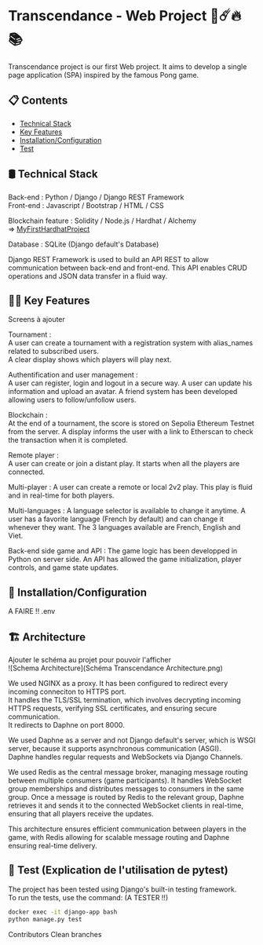 
# Transcendance - Web Project 🏓☄️🔥📚

Transcendance project is our first Web project. It aims to develop a single page application (SPA) inspired by the famous Pong game.

## 📋 Contents
- [Technical Stack](#technical-stack)
- [Key Features](#key-features)
- [Installation/Configuration](#installation/configuration)
- [Test](#test)


## 🛢️ Technical Stack
Back-end  : Python / Django / Django REST Framework  
Front-end : Javascript / Bootstrap / HTML / CSS

Blockchain feature : Solidity / Node.js / Hardhat / Alchemy  
=> [MyFirstHardhatProject](https://github.com/BdClement/MyFirstHardhatProject)
 
Database : SQLite (Django default's Database)

Django REST Framework is used to build an API REST to allow communication between back-end and front-end. This API enables CRUD operations and JSON data transfer in a fluid way.


## 👨‍💻 Key Features 
Screens à ajouter  

Tournament :  
A user can create a tournament with a registration system with alias_names related to subscribed users.  
A clear display shows which players will play next. 

Authentification and user management :  
A user can register, login and logout in a secure way. A user can update his information and upload an avatar. A friend system has been developed allowing users to follow/unfollow users.


Blockchain :  
At the end of a tournament, the score is stored on Sepolia Ethereum Testnet from the server. A display informs the user with a link to Etherscan to check the transaction when it is completed.

Remote player :  
A user can create or join a distant play. It starts when all the players are connected.

Multi-player :
A user can create a remote or local 2v2 play. This play is fluid and in real-time for both players.


Multi-languages :
A language selector is available to change it anytime. A user has a favorite language (French by default) and can change it whenever they  want. The 3 languages available are French, English and Viet.

Back-end side game and API :
The game logic has been developped in Python on server side. An API has allowed the game initialization, player controls, and game state updates. 


## 🔧 Installation/Configuration
A FAIRE !!
.env


## 🏗 Architecture
Ajouter le schéma au projet pour pouvoir l'afficher  
![Schema Architecture](Schéma Transcendance Architecture.png)


We used NGINX as a proxy. It has been configured to redirect every incoming conneciton to HTTPS port.  
It handles the TLS/SSL termination, which involves decrypting incoming HTTPS requests, verifying SSL certificates, and ensuring secure communication.  
It redirects to Daphne on port 8000.

We used Daphne as a server and not Django default's server, which is WSGI server, because it supports asynchronous communication (ASGI).  
Daphne handles regular requests and WebSockets via Django Channels.

We used Redis as the central message broker, managing message routing between multiple consumers (game participants). It handles WebSocket group memberships and distributes messages to consumers in the same group.
Once a message is routed by Redis to the relevant group, Daphne retrieves it and sends it to the connected WebSocket clients in real-time, ensuring that all players receive the updates.

This architecture ensures efficient communication between players in the game, with Redis allowing for scalable message routing and Daphne ensuring real-time delivery.

## 🧪 Test (Explication de l'utilisation de pytest)
The project has been tested using Django's built-in testing framework.  
To run the tests, use the command: (A TESTER !!)

```bash
docker exec -it django-app bash
python manage.py test
```

Contributors
Clean branches
